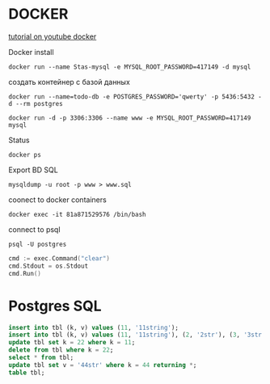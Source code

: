 # DOCKER
[tutorial on youtube docker](https://www.youtube.com/watch?v=3c-iBn73dDE)

Docker install
```shell
docker run --name Stas-mysql -e MYSQL_ROOT_PASSWORD=417149 -d mysql
```

создать контейнер с базой данных
```shell
docker run --name=todo-db -e POSTGRES_PASSWORD='qwerty' -p 5436:5432 -d --rm postgres
```

```shell
docker run -d -p 3306:3306 --name www -e MYSQL_ROOT_PASSWORD=417149 mysql
```
Status
```shell
docker ps
```
Export BD SQL
```shell
mysqldump -u root -p www > www.sql
```

coonect to docker containers
```shell
docker exec -it 81a871529576 /bin/bash
```

connect to psql
```shell
psql -U postgres
```

```go
cmd := exec.Command("clear")
cmd.Stdout = os.Stdout
cmd.Run()
```


# Postgres SQL

```sql
insert into tbl (k, v) values (11, '11string');
insert into tbl (k, v) values (11, '11string'), (2, '2str'), (3, '3str');
update tbl set k = 22 where k = 11;
delete from tbl where k = 22;
select * from tbl;
update tbl set v = '44str' where k = 44 returning *;
table tbl;
```